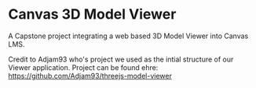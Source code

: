 # Canvas 3D Model Viewer
A Capstone project integrating a web based 3D Model Viewer into Canvas LMS.

Credit to Adjam93 who's project we used as the intial structure of our Viewer application. Project can be found ehre: https://github.com/Adjam93/threejs-model-viewer
